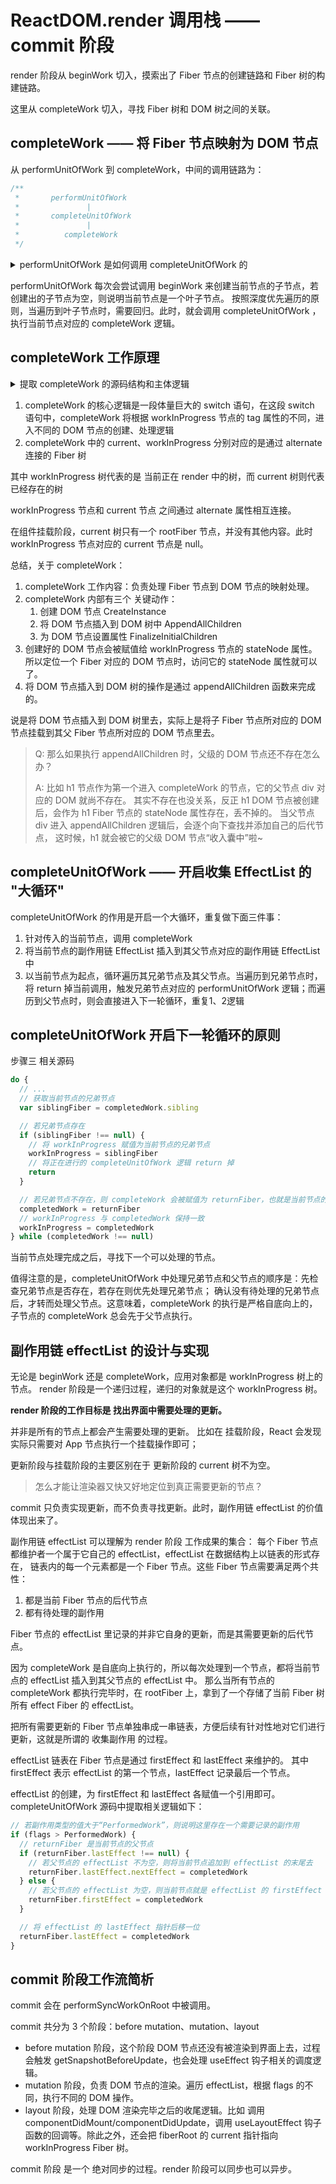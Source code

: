 # ReactDOM.render 调用栈 —— commit 阶段

render 阶段从 beginWork 切入，摸索出了 Fiber 节点的创建链路和 Fiber 树的构建链路。

这里从 completeWork 切入，寻找 Fiber 树和 DOM 树之间的关联。

## completeWork —— 将 Fiber 节点映射为 DOM 节点

从 performUnitOfWork 到 completeWork，中间的调用链路为：

```javascript
/**
 *       performUnitOfWork
 *               |
 *       completeUnitOfWork
 *               |
 *          completeWork
 */
```

<details>
<summary>
performUnitOfWork 是如何调用 completeUnitOfWork 的
</summary>

```javascript
function performUnitOfWork(unitOfWork) {
  // ...
  var current = unitOfWork.alternate
  var next
  if (xxx /* xxx 条件 */) {
    // ... 额外操作
    // 创建当前节点的子节点
    next = beginWork$1(current, unitOfWork, subtreeRenderLanes)
    // ... 额外操作
  } else {
    // 创建当前节点的子节点
    next = beginWork$1(current, unitOfWork, subtreeRenderLanes)
  }
  // ...
  if (next === null) {
    // 调用 completeUnitOfWork
    completeUnitOfWork(unitOfWork)
  } else {
    // 将当前节点更新为新创建出的 Fiber 节点
    workInProgress = next
  }
  // ...
}
```

</details>

performUnitOfWork 每次会尝试调用 beginWork 来创建当前节点的子节点，若创建出的子节点为空，则说明当前节点是一个叶子节点。
按照深度优先遍历的原则，当遍历到叶子节点时，需要回归。此时，就会调用 completeUnitOfWork ，执行当前节点对应的 completeWork 逻辑。

## completeWork 工作原理

<details>
<summary>
提取 completeWork 的源码结构和主体逻辑
</summary>

```javascript
function completeWork(current, workInProgress, renderLanes) {
  // 取出 Fiber 节点的属性值，存储在 newProps 里
  var newProps = workInProgress.pendingProps

  // 根据 workInProgress 节点的 tag 属性的不同，决定要进入哪段逻辑
  switch (workInProgress.tag) {
    case Other/* ...... */:
      return null
    case ClassComponent:
      {
        // .....
      }
    case HostRoot:
      {
        // ......
      }
    // h1 节点的类型属于 HostComponent，因此这里为你讲解的是这段逻辑
    case HostComponent:
      {
        popHostContext(workInProgress)
        var rootContainerInstance = getRootHostContainer()
        var type = workInProgress.type
        // 判断 current 节点是否存在，因为目前是挂载阶段，因此 current 节点是不存在的
        if (current !== null && workInProgress.stateNode != null) {
          updateHostComponent$1(current, workInProgress, type, newProps, rootContainerInstance)
          if (current.ref !== workInProgress.ref) {
            markRef$1(workInProgress)
          }
        } else {
          // 这里首先是针对异常情况进行 return 处理
          if (!newProps) {
            if (!(workInProgress.stateNode !== null)) {
              {
                throw Error("We must have new props for new mounts. This error is likely caused by a bug in React. Please file an issue.")
              }
            }
            return null
          }

          // 接下来就为 DOM 节点的创建做准备了
          var currentHostContext = getHostContext()
          // _wasHydrated 是一个与服务端渲染有关的值，这里不用关注
          var _wasHydrated = popHydrationState(workInProgress)

          // 判断是否是服务端渲染
          if (_wasHydrated) {
            // 这里不用关注，请你关注 else 里面的逻辑
            if (prepareToHydrateHostInstance(workInProgress, rootContainerInstance, currentHostContext)) {
              markUpdate(workInProgress)
            }
          } else {
            // 这一步很关键， createInstance 的作用是创建 DOM 节点
            var instance = createInstance(type, newProps, rootContainerInstance, currentHostContext, workInProgress)
            // appendAllChildren 会尝试把上一步创建好的 DOM 节点挂载到 DOM 树上去
            appendAllChildren(instance, workInProgress, false, false)
            // stateNode 用于存储当前 Fiber 节点对应的 DOM 节点
            workInProgress.stateNode = instance

            // finalizeInitialChildren 用来为 DOM 节点设置属性
            if (finalizeInitialChildren(instance, type, newProps, rootContainerInstance)) {
              markUpdate(workInProgress)
            }
          }
          // ......
        }
        return null
      }
    case HostText:
      {
        // ......
      }
    case SuspenseComponent:
      {
        // ......
      }
    case HostPortal:
      // ......
      return null
    case ContextProvider:
      // ......
      return null
    // ......
  }
  {
    {
      throw Error("Unknown unit of work tag (" + workInProgress.tag + "). This error is likely caused by a bug in React. Please file an issue.")
    }
  }
}
```

</details>

1. completeWork 的核心逻辑是一段体量巨大的 switch 语句，在这段 switch 语句中，completeWork 将根据 workInProgress 节点的 tag 属性的不同，进入不同的 DOM 节点的创建、处理逻辑
2. completeWork 中的 current、workInProgress 分别对应的是通过 alternate 连接的 Fiber 树

其中 workInProgress 树代表的是 当前正在 render 中的树，而 current 树则代表已经存在的树

workInProgress 节点和 current 节点 之间通过 alternate 属性相互连接。

在组件挂载阶段，current 树只有一个 rootFiber 节点，并没有其他内容。此时 workInProgress 节点对应的 current 节点是 null。

总结，关于 completeWork：

1. completeWork 工作内容：负责处理 Fiber 节点到 DOM 节点的映射处理。
2. completeWork 内部有三个 关键动作：
   1. 创建 DOM 节点 CreateInstance
   2. 将 DOM 节点插入到 DOM 树中 AppendAllChildren
   3. 为 DOM 节点设置属性 FinalizeInitialChildren
3. 创建好的 DOM 节点会被赋值给 workInProgress 节点的 stateNode 属性。所以定位一个 Fiber 对应的 DOM 节点时，访问它的 stateNode 属性就可以了。
4. 将 DOM 节点插入到 DOM 树的操作是通过 appendAllChildren 函数来完成的。

说是将 DOM 节点插入到 DOM 树里去，实际上是将子 Fiber 节点所对应的 DOM 节点挂载到其父 Fiber 节点所对应的 DOM 节点里去。

> Q: 那么如果执行 appendAllChildren 时，父级的 DOM 节点还不存在怎么办？
>
> A: 比如 h1 节点作为第一个进入 completeWork 的节点，它的父节点 div 对应的 DOM 就尚不存在。
> 其实不存在也没关系，反正 h1 DOM 节点被创建后，会作为 h1 Fiber 节点的 stateNode 属性存在，丢不掉的。
> 当父节点 div 进入 appendAllChildren 逻辑后，会逐个向下查找并添加自己的后代节点，
> 这时候，h1 就会被它的父级 DOM 节点“收入囊中”啦~

## completeUnitOfWork —— 开启收集 EffectList 的 "大循环"

completeUnitOfWork 的作用是开启一个大循环，重复做下面三件事：

1. 针对传入的当前节点，调用 completeWork
2. 将当前节点的副作用链 EffectList 插入到其父节点对应的副作用链 EffectList 中
3. 以当前节点为起点，循环遍历其兄弟节点及其父节点。当遍历到兄弟节点时，将 return 掉当前调用，触发兄弟节点对应的 performUnitOfWork 逻辑；而遍历到父节点时，则会直接进入下一轮循环，重复1、2逻辑

## completeUnitOfWork 开启下一轮循环的原则

步骤三 相关源码

```javascript
do {
  // ...
  // 获取当前节点的兄弟节点
  var siblingFiber = completedWork.sibling

  // 若兄弟节点存在
  if (siblingFiber !== null) {
    // 将 workInProgress 赋值为当前节点的兄弟节点
    workInProgress = siblingFiber
    // 将正在进行的 completeUnitOfWork 逻辑 return 掉
    return
  }

  // 若兄弟节点不存在，则 completeWork 会被赋值为 returnFiber，也就是当前节点的父节点
  completedWork = returnFiber
  // workInProgress 与 completedWork 保持一致
  workInProgress = completedWork
} while (completedWork !== null)
```

当前节点处理完成之后，寻找下一个可以处理的节点。

值得注意的是，completeUnitOfWork 中处理兄弟节点和父节点的顺序是：先检查兄弟节点是否存在，若存在则优先处理兄弟节点；
确认没有待处理的兄弟节点后，才转而处理父节点。这意味着，completeWork 的执行是严格自底向上的，子节点的 completeWork 总会先于父节点执行。

## 副作用链 effectList 的设计与实现

无论是 beginWork 还是 completeWork，应用对象都是 workInProgress 树上的节点。
render 阶段是一个递归过程，递归的对象就是这个 workInProgress 树。

**render 阶段的工作目标是 找出界面中需要处理的更新。**

并非是所有的节点上都会产生需要处理的更新。
比如在 挂载阶段，React 会发现实际只需要对 App 节点执行一个挂载操作即可；

更新阶段与挂载阶段的主要区别在于 更新阶段的 current 树不为空。

> 怎么才能让渲染器又快又好地定位到真正需要更新的节点？

commit 只负责实现更新，而不负责寻找更新。此时，副作用链 effectList 的价值体现出来了。

副作用链 effectList 可以理解为 render 阶段 工作成果的集合：
每个 Fiber 节点都维护者一个属于它自己的 effectList，effectList 在数据结构上以链表的形式存在，
链表内的每一个元素都是一个 Fiber 节点。这些 Fiber 节点需要满足两个共性：

1. 都是当前 Fiber 节点的后代节点
2. 都有待处理的副作用

Fiber 节点的 effectList 里记录的并非它自身的更新，而是其需要更新的后代节点。

因为 completeWork 是自底向上执行的，所以每次处理到一个节点，都将当前节点的 effectList 插入到其父节点的 effectList 中。
那么当所有节点的 completeWork 都执行完毕时，在 rootFiber 上，拿到了一个存储了当前 Fiber 树所有 effect Fiber 的 effectList。

把所有需要更新的 Fiber 节点单独串成一串链表，方便后续有针对性地对它们进行更新，这就是所谓的 收集副作用 的过程。

effectList 链表在 Fiber 节点是通过 firstEffect 和 lastEffect 来维护的。
其中 firstEffect 表示 effectList 的第一个节点，lastEffect 记录最后一个节点。

effectList 的创建，为 firstEffect 和 lastEffect 各赋值一个引用即可。
completeUnitOfWork 源码中提取相关逻辑如下：

```javascript
// 若副作用类型的值大于“PerformedWork”，则说明这里存在一个需要记录的副作用
if (flags > PerformedWork) {
  // returnFiber 是当前节点的父节点
  if (returnFiber.lastEffect !== null) {
    // 若父节点的 effectList 不为空，则将当前节点追加到 effectList 的末尾去
    returnFiber.lastEffect.nextEffect = completedWork
  } else {
    // 若父节点的 effectList 为空，则当前节点就是 effectList 的 firstEffect
    returnFiber.firstEffect = completedWork
  }

  // 将 effectList 的 lastEffect 指针后移一位
  returnFiber.lastEffect = completedWork
}
```

## commit 阶段工作流简析

commit 会在 performSyncWorkOnRoot 中被调用。

commit 共分为 3 个阶段：before mutation、mutation、layout

- before mutation 阶段，这个阶段 DOM 节点还没有被渲染到界面上去，过程会触发 getSnapshotBeforeUpdate，也会处理 useEffect 钩子相关的调度逻辑。
- mutation 阶段，负责 DOM 节点的渲染。遍历 effectList，根据 flags 的不同，执行不同的 DOM 操作。
- layout 阶段，处理 DOM 渲染完毕之后的收尾逻辑。比如 调用 componentDidMount/componentDidUpdate，调用 useLayoutEffect 钩子函数的回调等。除此之外，还会把 fiberRoot 的 current 指针指向 workInProgress Fiber 树。

commit 阶段 是一个 绝对同步的过程。render 阶段可以同步也可以异步。

